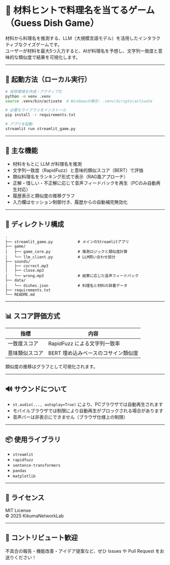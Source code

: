 
# 🍳 材料ヒントで料理名を当てるゲーム（Guess Dish Game）

材料から料理名を推測する、LLM（大規模言語モデル）を活用したインタラクティブなクイズゲームです。  
ユーザーが材料を最大5つ入力すると、AIが料理名を予想し、文字列一致度と意味的な類似度で結果を可視化します。

---

## 🚀 起動方法（ローカル実行）

```bash
# 仮想環境を作成・アクティブ化
python -m venv .venv
source .venv/bin/activate  # Windowsの場合: .venv\Scripts\activate

# 必要なライブラリをインストール
pip install -r requirements.txt

# アプリを起動
streamlit run streamlit_game.py
```

---

## 🧠 主な機能

- 材料をもとに LLM が料理名を推測
- 文字列一致度（RapidFuzz）と意味的類似スコア（BERT）で評価
- 類似料理名をランキング形式で表示（RAG風アプローチ）
- 正解・惜しい・不正解に応じて音声フィードバックを再生（PCのみ自動再生対応）
- 履歴表示と類似度の推移グラフ
- 入力欄はセッション制御付き、履歴からの自動補完無効化

---

## 📁 ディレクトリ構成

```
.
├── streamlit_game.py           # メインのStreamlitアプリ
├── game/
│   ├── game_core.py            # 推測ロジックと類似度計算
│   └── llm_client.py           # LLM問い合わせ部分
├── sounds/
│   ├── correct.mp3
│   ├── close.mp3
│   └── wrong.mp3               # 結果に応じた音声フィードバック
├── data/
│   └── dishes.json             # 料理名と材料の辞書データ
├── requirements.txt
└── README.md
```

---

## 📊 スコア評価方式

| 指標           | 内容                                       |
|----------------|--------------------------------------------|
| 一致度スコア   | RapidFuzz による文字列一致率               |
| 意味類似スコア | BERT 埋め込みベースのコサイン類似度         |

類似度の推移はグラフとして可視化されます。

---

## 🔊 サウンドについて

- `st.audio(..., autoplay=True)` により、PCブラウザでは自動再生されます
- モバイルブラウザでは制限により自動再生がブロックされる場合があります
- 音声バーは非表示にできません（ブラウザ仕様上の制限）

---

## 📦 使用ライブラリ

- `streamlit`
- `rapidfuzz`
- `sentence-transformers`
- `pandas`
- `matplotlib`

---

## 📝 ライセンス

MIT License  
© 2025 KikumaNetworkLab

---

## 🙌 コントリビュート歓迎

不具合の報告・機能改善・アイデア提案など、ぜひ Issues や Pull Request をお送りください！
